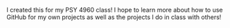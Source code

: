 I created this for my PSY 4960 class! I hope to learn more about how to use GitHub for my own projects as well as the projects I do in class with others!

